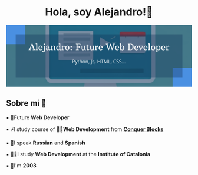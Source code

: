 <div aling='center'>
  <h1 align='center'>Hola, soy Alejandro!👋</h1>
</div>
<img src="https://github.com/al3-rom/al3-rom/blob/main/alejandro-build_64782063.png">


<h2 align='left'> Sobre mi 💬</h2>
<p>▪️ 🤔Future <strong>Web Developer</strong></p>
<p>▪️ ⚡I study course of <strong> 👨‍💻Web Development</strong> from <strong><a href="https://www.conquerblocks.com/">Conquer Blocks</a></strong></p>
<p>▪️ 👀I speak <strong>Russian</strong> and <strong>Spanish</strong></p>
<p>▪️ 👨‍🎓I study <strong>Web Development</strong> at the <strong>Institute of Catalonia</strong> </p>
<p>▪️ 🦂I'm <strong>2003</strong></p>

<!--
**al3-rom/al3-rom** is a ✨ _special_ ✨ repository because its `README.md` (this file) appears on your GitHub profile.

Here are some ideas to get you started:

- 🔭 I’m currently working on ...
- 🌱 I’m currently learning ...
- 👯 I’m looking to collaborate on ...
- 🤔 I’m looking for help with ...
- 💬 Ask me about ...
- 📫 How to reach me: ...
- 😄 Pronouns: ...
- ⚡ Fun fact: ...
-->
